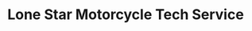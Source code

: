 ---
title: "Lone Star Motorcycle Tech Service"
url: /south-daytona/lone-star-motorcycle-tech-service/
shop: Motorrad
---